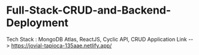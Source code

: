 # Full-Stack-CRUD-and-Backend-Deployment

Tech Stack : 
MongoDB Atlas, 
ReactJS, Cyclic API, 
CRUD Application Link --> https://jovial-tapioca-135aae.netlify.app/
